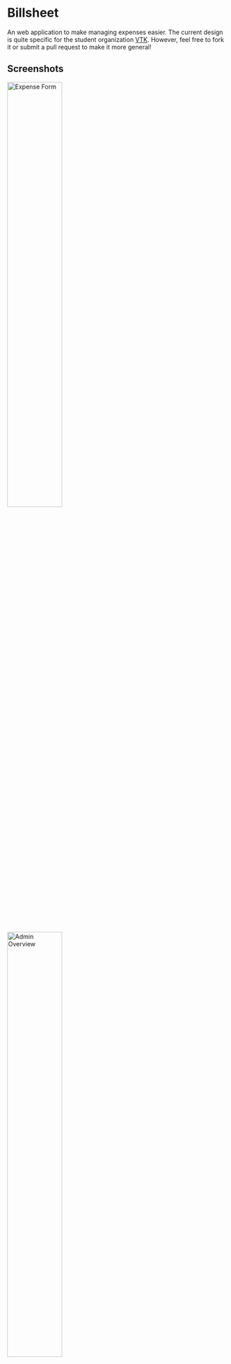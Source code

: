 # Billsheet
An web application to make managing expenses easier.
The current design is quite specific for the student organization [VTK](https://vtk.be).
However, feel free to fork it or submit a pull request to make it more general!

## Screenshots

<img src='https://github.com/hiasr/billsheet/assets/22374542/ea0f50b8-75a1-48c2-a36a-8d30b3e1bdbc' alt="Expense Form" width='50%'>
<img src='https://github.com/hiasr/billsheet/assets/22374542/39f57d79-810a-4c02-8f78-f13d7cc1c567' alt="Admin Overview" width='50%'>
<img src='https://github.com/hiasr/billsheet/assets/22374542/d2da3d48-8135-4aba-a9e3-ae9f6b8d72c5' alt="Login Form" width='50%'>


## Purpose
The purpose of this project is to manage the expenses for VTK. Because of the way our accountant works, we still need to submit them by PDF. However, this tool makes automates this process filling in the expense form based on the input and adding the picture of the bill.
It includes a clear overview of all expenses and whether the payer has been reimbursed.

## Usage
You can sign up using any "@vtk.be" mailing address, to be able to log in you need to have verified this address. This is so no users from outside the organization can submit expenses. Once this is done you can fill in the form and your bill will get sent to the finance team!

## Development
To be able to develop this project, you will need an active Supabase instance. A free-tier account is more than enough for development purposes, keep in mind that your project will get paused if there is no interaction with it.

## Deployment
This project relies on Supabase as a database but the Next.js app can be hosted on a service of your preference. [Vercel](https://vercel.com) is probably the easiest though.

